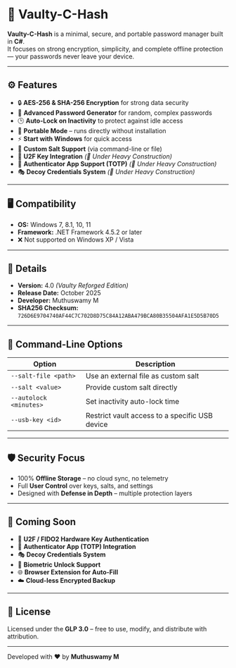 ﻿# 🔐 Vaulty-C-Hash

**Vaulty-C-Hash** is a minimal, secure, and portable password manager built in **C#**.  
It focuses on strong encryption, simplicity, and complete offline protection — your passwords never leave your device.

---

## ⚙️ Features

- 🔒 **AES-256 & SHA-256 Encryption** for strong data security  
- 🧬 **Advanced Password Generator** for random, complex passwords  
- 🕒 **Auto-Lock on Inactivity** to protect against idle access  
- 💾 **Portable Mode** – runs directly without installation  
- ⚡ **Start with Windows** for quick access  
- 🧩 **Custom Salt Support** (via command-line or file)  
- 🔑 **U2F Key Integration** *(🚧 Under Heavy Construction)*  
- 📱 **Authenticator App Support (TOTP)** *(🚧 Under Heavy Construction)*  
- 🎭 **Decoy Credentials System** *(🚧 Under Heavy Construction)*  

---

## 🖥️ Compatibility

- **OS:** Windows 7, 8.1, 10, 11  
- **Framework:** .NET Framework 4.5.2 or later  
- ❌ Not supported on Windows XP / Vista  

---

## 🧾 Details

- **Version:** 4.0 *(Vaulty Reforged Edition)*  
- **Release Date:** October 2025  
- **Developer:** Muthuswamy M  
- **SHA256 Checksum:** `726D6E9704740AF44C7C702D8D75C84A12ABA479BCA80B35504AFA1E5D5B70D5`

---

## 🧰 Command-Line Options

| Option | Description |
|---------|-------------|
| `--salt-file <path>` | Use an external file as custom salt |
| `--salt <value>` | Provide custom salt directly |
| `--autolock <minutes>` | Set inactivity auto-lock time |
| `--usb-key <id>` | Restrict vault access to a specific USB device |

---

## 🛡️ Security Focus

- 100% **Offline Storage** – no cloud sync, no telemetry  
- Full **User Control** over keys, salts, and settings  
- Designed with **Defense in Depth** – multiple protection layers  

---

## 🚀 Coming Soon

- 🔑 **U2F / FIDO2 Hardware Key Authentication**  
- 📱 **Authenticator App (TOTP) Integration**  
- 🎭 **Decoy Credentials System**  
- 🧬 **Biometric Unlock Support**  
- 🌐 **Browser Extension for Auto-Fill**  
- ☁️ **Cloud-less Encrypted Backup**  

---

## 📜 License

Licensed under the **GLP 3.0** – free to use, modify, and distribute with attribution.

---

Developed with ❤️ by **Muthuswamy M**
